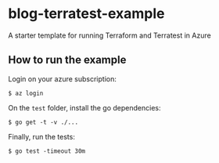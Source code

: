 # blog-terratest-example
A starter template for running Terraform and Terratest in Azure

## How to run the example

Login on your azure subscription:
```shell
$ az login
```

On the `test` folder, install the go dependencies:
```shell
$ go get -t -v ./...
```

Finally, run the tests:
```shell
$ go test -timeout 30m
```
